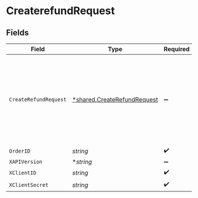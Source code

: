 # CreaterefundRequest


## Fields

| Field                                                                                                                                  | Type                                                                                                                                   | Required                                                                                                                               | Description                                                                                                                            | Example                                                                                                                                |
| -------------------------------------------------------------------------------------------------------------------------------------- | -------------------------------------------------------------------------------------------------------------------------------------- | -------------------------------------------------------------------------------------------------------------------------------------- | -------------------------------------------------------------------------------------------------------------------------------------- | -------------------------------------------------------------------------------------------------------------------------------------- |
| `CreateRefundRequest`                                                                                                                  | [*shared.CreateRefundRequest](../../../pkg/models/shared/createrefundrequest.md)                                                       | :heavy_minus_sign:                                                                                                                     | N/A                                                                                                                                    | {<br/>"refund_amount": 1,<br/>"refund_id": "refund_00912",<br/>"refund_note": "refund note for reference",<br/>"refund_speed": "STANDARD or INSTANT"<br/>} |
| `OrderID`                                                                                                                              | *string*                                                                                                                               | :heavy_check_mark:                                                                                                                     | N/A                                                                                                                                    |                                                                                                                                        |
| `XAPIVersion`                                                                                                                          | **string*                                                                                                                              | :heavy_minus_sign:                                                                                                                     | N/A                                                                                                                                    |                                                                                                                                        |
| `XClientID`                                                                                                                            | *string*                                                                                                                               | :heavy_check_mark:                                                                                                                     | N/A                                                                                                                                    |                                                                                                                                        |
| `XClientSecret`                                                                                                                        | *string*                                                                                                                               | :heavy_check_mark:                                                                                                                     | N/A                                                                                                                                    |                                                                                                                                        |